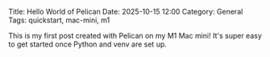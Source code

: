 Title: Hello World of Pelican
Date: 2025-10-15 12:00
Category: General
Tags: quickstart, mac-mini, m1

This is my first post created with Pelican on my M1 Mac mini!
It's super easy to get started once Python and venv are set up.